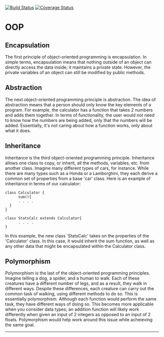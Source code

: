 [![Build Status](https://travis-ci.com/anmorales-hub/is219HW1.svg?branch=master)](https://travis-ci.com/anmorales-hub/is219HW1)
[![Coverage Status](https://coveralls.io/repos/github/anmorales-hub/is219HW1/badge.svg?branch=master)](https://coveralls.io/github/anmorales-hub/is219HW1?branch=master)

# OOP
## Encapsulation
The first principle of object-oriented programming is encapsulation. In simple terms, encapsulation means that nothing outside of an object can directly access the data inside; it maintains a private state. However, the private variables of an object can still be modified by public methods.

## Abstraction
The next object-oriented programming principle is abstraction. The idea of abstraction means that a person should only know the key elements of a program. For example, the calculator has a function that takes 2 numbers and adds them together. In terms of functionality, the user would not need to know how the numbers are being added, only that the numbers will be added. Essentially, it's not caring about how a function works, only about what it does.

## Inheritance
Inheritance is the third object-oriented programming principle. Inheritance allows one class to copy, or inherit, all the methods, variables, etc. from another class. Imagine many different types of cars, for instance. While there are many types such as a Honda or a Lamborghini, they each derive a common set of properties from a base 'car' class. Here is an example of inheritance in terms of our calculator:
``` 
class Calculator {
      sum(){
      . . . .
  }
} 
```

```
class StatsCalc extends Calculator{
      . . . .
} 
```

In this example, the new class 'StatsCalc' takes on the properties of the 'Calculator' class. In this case, it would inherit the sum function, as well as any other data that might be encapsulated within the Calculator class.

## Polymorphism
Polymorphism is the last of the object-oriented programming principles. Imagine telling a dog, a spider, and a human to walk. Each of these creatures have a different number of legs, and as a result, they walk in different ways. Despite these differences, each creature can carry out the common task of walking, using different methods to do so. This is essentially polymorphism. Although each function would perform the same task, they have different ways of doing so. This becomes more applicable when you consider data types; an addition function will likely work differently when given an input of 2 integers as opposed to an input of 2 floats. Polymorphism would help work around this issue while acheieving the same goal.

*** 

